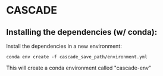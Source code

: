 # CASCADE


## Installing the dependencies (w/ conda):

Install the dependencies in a new environment: 

``` conda env create -f cascade_save_path/environment.yml ``` 


This will create a conda environment called "cascade-env"